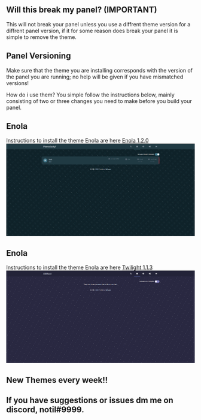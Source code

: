 ## Will this break my panel? (IMPORTANT)
This will not break your panel unless you use a diffrent theme version for a diffrent panel version, if it for some reason does break your panel it is simple to remove the theme.

## Panel Versioning
Make sure that the theme you are installing corresponds with the version of the panel you are running; no help will be given if you have mismatched versions!

How do i use them?
You simple follow the instructions below, mainly consisting of two or three changes you need to make before you build your panel.


## Enola
Instructions to install the theme Enola are here
[Enola 1.2.0](https://github.com/Conjuringil/Pterodactyl-Theme-Library/wiki/1.2.0-Enola)
![Preview](./preview/enola.png)


## Enola
Instructions to install the theme Enola are here
[Twilight 1.1.3](https://github.com/Conjuringil/Pterodactyl-Theme-Library/wiki/1.1.3-Twilight)
![Preview](./preview/twilight.png)


## New Themes every week!!
## If you have suggestions or issues dm me on discord, notil#9999.
